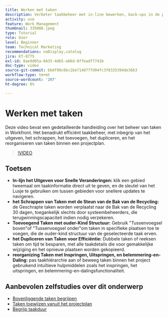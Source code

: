```yaml
---
title: Werken met taken
description: Verbeter taakbeheer met in-line bewerken, back-ups in de prullenbak voor verwijderde taken, toevoegingen aan bovenliggende en onderliggende structuren, dubbel werk en intuïtieve reorganisatieprogramma's zoals slepen en neerzetten in Workfront.
activity: use
feature: Work Management
thumbnail: 335088.jpeg
type: Tutorial
role: User
level: Beginner
team: Technical Marketing
recommendations: noDisplay,catalog
jira: KT-8775
exl-id: 8ae9d05a-0435-4db5-a66d-8ffeadf7741b
doc-type: video
source-git-commit: bbdf99c6bc1be714077fd94fc3f8325394de36b3
workflow-type: tm+mt
source-wordcount: '207'
ht-degree: 0%

---
```


# Werken met taken

Deze video bevat een gedetailleerde handleiding over het beheer van taken in Workfront. Het benadrukt efficiënt taakbeheer, met inbegrip van het uitgeven, het schrappen, het toevoegen, het dupliceren, en het reorganiseren van taken binnen een projectplan.

>[!VIDEO](https://video.tv.adobe.com/v/3448562/?quality=12&learn=on&enablevpops=1&captions=dut)

## Toetsen

* **In-lijn het Uitgeven voor Snelle Veranderingen:** klik een gebied tweemaal om taakinformatie direct uit te geven, en de sleutel van het Lusje te gebruiken om tussen gebieden voor snellere updates te navigeren. &#x200B;
* **het Schrappen van Taken met de Steun van de Bak van de Recycling:** de Geschrapte taken worden verplaatst naar de Bak van de Recycling 30 dagen, toegankelijk slechts door systeembeheerders, die terugwinningscapaciteit indien nodig verzekeren. &#x200B;
* **Toevoegend Taken met ouder-Kind Structuur:** Gebruik &quot;Tussenvoegsel boven&quot;of &quot;Tussenvoegsel onder&quot;om taken in specifieke plaatsen toe te voegen, die de ouder-kind structuur van de geselecteerde taak erven. &#x200B;
* **het Dupliceren van Taken voor Efficiëntie:** Dubbele taken of reeksen taken om tijd te besparen, met alle taakdetails die voor gemakkelijke wijziging en het opnieuw plaatsen worden gekopieerd. &#x200B;
* **reorganizing Taken met Inspringen, Uitspringen, en belemmering-en-Daling:** pas taakhiërarchie aan of beweeg taken binnen het project gebruikend intuïtieve hulpmiddelen zoals het inspringen, het uitspringen, en belemmering-en-dalingsfunctionaliteit. &#x200B;

## Aanbevolen zelfstudies over dit onderwerp

* [Bovenliggende taken begrijpen](/help/manage-work/tasks/understand-parent-child-tasks.md)
* [Taken toewijzen vanuit het projectplan](/help/manage-work/tasks/assign-tasks-from-the-project-plan.md)
* [Begrijp taakduur](/help/manage-work/tasks/understand-task-durations.md)
